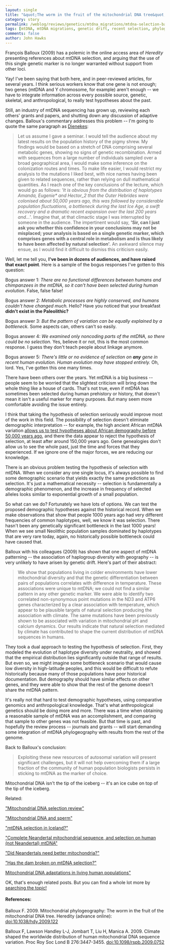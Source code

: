```yaml
---
layout: single 
title: "&quot;The worm in the fruit of the mitochondrial DNA tree&quot;" 
category: story
permalink: /weblog/reviews/genetics/mtdna_migrations/mtdna-selection-balloux-2009.html
tags: [mtDNA, mtDNA migrations, genetic drift, recent selection, phylogeography] 
comments: false 
author: John Hawks 
---
```


Fran&ccedil;ois Balloux (2009) has a polemic in the online access area of <i>Heredity</i> presenting references about mtDNA selection, and arguing that the use of this single genetic marker is no longer warranted without support from other loci. 

Yay! I've been saying that both here, and in peer-reviewed articles, for several years. I think serious workers know that one gene is not enough; two genes (mtDNA and Y chromosome, for example) aren't enough -- we have to integrate information across every possible source, genetic, skeletal, and anthropological, to really test hypotheses about the past. 

Still, an industry of mtDNA sequencing has grown up, reviewing each others' grants and papers, and shutting down any discussion of adaptive changes. Balloux's commentary addresses this problem -- I'm going to quote the same paragraph as <a href="http://dienekes.blogspot.com/2009/09/balloux-in-heredity-on-mitochondrial.html">Dienekes</a>:

<blockquote>Let us assume I gave a seminar. I would tell the audience about my latest results on the population history of the pigmy shrew. My findings would be based on a stretch of DNA comprising several metabolic genes, showing no signs of genetic recombination. Armed with sequences from a large number of individuals sampled over a broad geographical area, I would make some inference on the colonization routes and times. To make life easier, I would restrict my analysis to the mutations I liked best, with nice names having been given to related sequences, rather than relying on dull mathematical quantities. As I reach one of the key conclusions of the lecture, which would go as follows: <i>'It is obvious from the distribution of haplotypes Amanda, Eugenie* and Hector_2 that the Outer Hebrides were colonised about 50,000 years ago, this was followed by considerable population fluctuations, a bottleneck during the last Ice Age, a swift recovery and a dramatic recent expansion over the last 200 years and...'</i>. Imagine that, at that climactic stage I was interrupted by someone in the audience. The impertinent would say, <b>'Sir, can I just ask you whether this confidence in your conclusions may not be misplaced; your analysis is based on a single genetic marker, which comprises genes with a central role in metabolism and is thus likely to have been affected by natural selection'.</b> An awkward silence may ensue, as I would find it difficult to dismiss this criticism easily.</blockquote>

Well, let me tell you, <b>I've been in dozens of audiences, and have raised that exact point</b>. Here is a sample of the bogus responses I've gotten to this question:

Bogus answer 1: <i>There are no functional differences between humans and chimpanzees in the mtDNA, so it can't have been selected during human evolution</i>. False, false false!

Bogus answer 2: <i>Metabolic processes are highly conserved, and humans couldn't have changed much.</i> Hello? Have you noticed that your breakfast <b>didn't exist in the Paleolithic?</b>

Bogus answer 3: <i>But the pattern of variation can be equally explained by a bottleneck.</i> Some aspects can, others can't so easily. 

Bogus answer 4: <i>We examined only noncoding parts of the mtDNA, so there could be no selection.</i> Yes, believe it or not, this is the most common response. I guess they don't teach people about linkage anymore. 

Bogus answer 5: <i>There's little or no evidence of selection on <b>any</b> gene in recent human evolution. Human evolution may have stopped entirely. </i> Oh, lord. Yes, I've gotten this one many times. 

There have been others over the years. Yet mtDNA is a big business -- people seem to be worried that the slightest criticism will bring down the whole thing like a house of cards. That's not true, even if mtDNA has sometimes been selected during human prehistory or history, that doesn't mean it isn't a useful marker for many purposes. But many seem more comfortable avoiding the issue entirely. 

I think that taking the hypothesis of selection seriously would improve most of the work in this field. The possibility of selection doesn't eliminate demographic interpretation -- for example, the high ancient African mtDNA variation <a href="http://johnhawks.net/weblog/reviews/genetics/mtdna_migrations/sub-saharan-africa-population-size-behar-2008.html">allows us to test hypotheses about African demography before 50,000 years ago</a>, and there the data appear to reject the hypothesis of selection, at least after around 150,000 years ago. Gene genealogies don't allow us to see the whole past, just the time and forces that they experienced. If we ignore one of the major forces, we are reducing our knowledge. 


There is an obvious problem testing the hypothesis of selection with mtDNA. When we consider any one single locus, it's always possible to find some demographic scenario that yields exactly the same predictions as selection. It's just a mathematical necessity -- selection is fundamentally a demographic phenomenon, and the increase in frequency of selected alleles looks similar to exponential growth of a small population. 

So what can we do? Fortunately we have lots of options. We can test the proposed demographic hypotheses against the historical record. When we make observations that show that people 1000 years ago had very different frequencies of common haplotypes, well, we know it was selection. There hasn't been any genetically significant bottleneck in the last 1000 years! When we see small Neolithic population samples dominated by haplotypes that are very rare today, again, no historically possible bottleneck could have caused that. 


Balloux with his colleagues (2009) has shown that one aspect of mtDNA patterning -- the association of haplogroup diversity with geography -- is very unlikely to have arisen by genetic drift. Here's part of their abstract: 

<blockquote>We show that populations living in colder environments have lower mitochondrial diversity and that the genetic differentiation between pairs of populations correlates with difference in temperature. These associations were unique to mtDNA; we could not find a similar pattern in any other genetic marker. We were able to identify two correlated non-synonymous point mutations in the ND3 and ATP6 genes characterized by a clear association with temperature, which appear to be plausible targets of natural selection producing the association with climate. The same mutations have been previously shown to be associated with variation in mitochondrial pH and calcium dynamics. Our results indicate that natural selection mediated by climate has contributed to shape the current distribution of mtDNA sequences in humans.</blockquote>

They took a dual approach to testing the hypothesis of selection. First, they modeled the evolution of haplotype diversity under neutrality, and showed that the empirical distribution lies significantly outside that range of results. But even so, we might imagine some bottleneck scenario that would cause low diversity in high-latitude peoples, and this would be difficult to refute historically because many of those populations have poor historical documentation. But demography should have similar effects on other genes, and they were able to show that the rest of the genome doesn't share the mtDNA pattern. 

It's really not that hard to test demographic hypotheses, using comparative genomics and anthropological knowledge. That's what anthropological genetics should be doing more and more. There was a time when obtaining a reasonable sample of mtDNA was an accomplishment, and comparing that sample to other genes was not feasible. But that time is past, and hopefully the review process -- journals and grants -- will start demanding some integration of mtDNA phylogeography with results from the rest of the genome. 

Back to Balloux's conclusion: 

<blockquote>Exploiting these new resources of autosomal variation will present significant challenges, but it will not help overcoming them if a large fraction of the community of human population biologists persists in sticking to mtDNA as the marker of choice.</blockquote>

Mitochondrial DNA isn't the tip of the iceberg -- it's an ice cube on top of the tip of the iceberg. 



Related: 

<a href="http://johnhawks.net/weblog/reviews/genetics/mtdna_migrations/selection-mtdna-dowling-tree-review-2009.html">"Mitochondrial DNA selection review"</a>

<a href="http://johnhawks.net/weblog/reviews/genetics/mtdna_migrations/selection-sperm-mtdna-2009.html">"Mitochondrial DNA and sperm"</a>

<a href="http://johnhawks.net/weblog/reviews/genetics/mtdna_migrations/selection-mtdna-iceland-2009.html">"mtDNA selection in Iceland?"</a>

<a href="http://johnhawks.net/weblog/reviews/neandertals/neandertal_dna/green-2008-complete-mtdna-sequence.html">"Complete Neandertal mitochondrial sequence, and selection on human (not Neandertal) mtDNA"</a>

<a href="http://johnhawks.net/weblog/reviews/neandertals/neandertal_dna/orlando_2006_scladina_dna.html">"Did Neandertals need better mitochondria?"</a>

<a href="http://johnhawks.net/weblog/reviews/genetics/bazin_2006_mtdna_selection_diversity.html">"Has the dam broken on mtDNA selection?"</a>

<a href="http://johnhawks.net/weblog/reviews/neandertals/neandertal_dna/ruiz-pesini_selection_mtdna_2004.html">Mitochondrial DNA adaptations in living human populations"</a>

OK, that's enough related posts. But you can find a whole lot more by <a href="http://johnhawks.net/search/node/mtdna%20selection">searching the topic!</a>




<h4>References:</h4>

<p class="cite">Balloux F. 2009. Mitochondrial phylogeography: The worm in the fruit of the mitochondrial DNA tree. Heredity (advance online): <a href="http://dx.doi.org/10.1038/hdy.2009.122">doi:10.1038/hdy.2009.122</a></p>

<p class="cite">Balloux F, Lawson Handley L-J, Jombart T, Liu H, Manica A. 2009. Climate shaped the worldwide distribution of human mitochondrial DNA sequence variation. Proc Roy Soc Lond B 276:3447-3455. <a href="http://dx.doi.org/10.1098/rspb.2009.0752">doi:10.1098/rspb.2009.0752</a></p>





